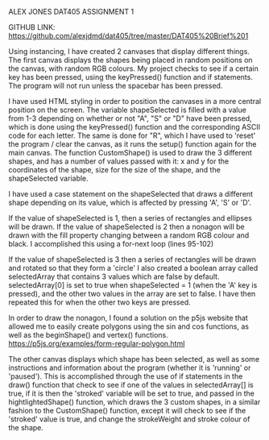 ALEX JONES DAT405 ASSIGNMENT 1

GITHUB LINK: https://github.com/alexjdmd/dat405/tree/master/DAT405%20Brief%201

Using instancing, I have created 2 canvases that display different things.
The first canvas displays the shapes being placed in random positions on the canvas, with random RGB colours.
My project checks to see if a certain key has been pressed, using the keyPressed() function and if statements. The program will not run unless the spacebar has been pressed.

I have used HTML styling in order to position the canvases in a more central position on the screen.
The variable shapeSelected is filled with a value from 1-3 depending on whether or not "A", "S" or "D" have been pressed, which is done using the keyPressed() function and the corresponding ASCII code for each letter. The same is done for "R", which I have used to 'reset' the program / clear the canvas, as it runs the setup() function again for the main canvas.
The function CustomShape() is used to draw the 3 different shapes, and has a number of values passed with it: x and y for the coordinates of the shape, size for the size of the shape, and the shapeSelected variable.

I have used a case statement on the shapeSelected that draws a different shape depending on its value, which is affected by pressing 'A', 'S' or 'D'.

If the value of shapeSelected is 1, then a series of rectangles and ellipses will be drawn.
If the value of shapeSelected is 2 then a nonagon will be drawn with the fill property changing between a random RGB colour and black. I accomplished this using a for-next loop (lines 95-102)

If the value of shapeSelected is 3 then a series of rectangles will be drawn and rotated so that they form a 'circle'
I also created a boolean array called selectedArray that contains 3 values which are false by default. selectedArray[0] is set to true when shapeSelected = 1 (when the 'A' key is pressed), and the other two values in the array are set to false. I have then repeated this for when the other two keys are pressed.

In order to draw the nonagon, I found a solution on the p5js website that allowed me to easily create polygons using the sin and cos functions, as well as the beginShape() and vertex() functions.
https://p5js.org/examples/form-regular-polygon.html

The other canvas displays which shape has been selected, as well as some instructions and information about the program
(whether it is 'running' or 'paused').
This is accomplished through the use of if statements in the draw() function that check to see if one of the values in selectedArray[] is true, if it is then the 'stroked' variable will be set to true, and passed in the hightlightedShape() function, which draws the 3 custom shapes, in a similar fashion to the CustomShape() function, except it will check to see if the 'stroked' value is true, and change the strokeWeight and stroke colour of the shape.
